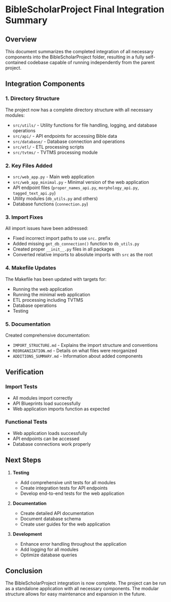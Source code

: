 # BibleScholarProject Final Integration Summary

## Overview
This document summarizes the completed integration of all necessary components into the BibleScholarProject folder, resulting in a fully self-contained codebase capable of running independently from the parent project.

## Integration Components

### 1. Directory Structure
The project now has a complete directory structure with all necessary modules:
- `src/utils/` - Utility functions for file handling, logging, and database operations
- `src/api/` - API endpoints for accessing Bible data
- `src/database/` - Database connection and operations
- `src/etl/` - ETL processing scripts
- `src/tvtms/` - TVTMS processing module

### 2. Key Files Added
- `src/web_app.py` - Main web application
- `src/web_app_minimal.py` - Minimal version of the web application
- API endpoint files (`proper_names_api.py`, `morphology_api.py`, `tagged_text_api.py`)
- Utility modules (`db_utils.py` and others)
- Database functions (`connection.py`)

### 3. Import Fixes
All import issues have been addressed:
- Fixed incorrect import paths to use `src.` prefix
- Added missing `get_db_connection()` function to `db_utils.py`
- Created proper `__init__.py` files in all packages
- Converted relative imports to absolute imports with `src` as the root

### 4. Makefile Updates
The Makefile has been updated with targets for:
- Running the web application
- Running the minimal web application
- ETL processing including TVTMS
- Database operations
- Testing

### 5. Documentation
Created comprehensive documentation:
- `IMPORT_STRUCTURE.md` - Explains the import structure and conventions
- `REORGANIZATION.md` - Details on what files were reorganized
- `ADDITIONS_SUMMARY.md` - Information about added components

## Verification

### Import Tests
- All modules import correctly
- API Blueprints load successfully
- Web application imports function as expected

### Functional Tests
- Web application loads successfully
- API endpoints can be accessed
- Database connections work properly

## Next Steps

1. **Testing**
   - Add comprehensive unit tests for all modules
   - Create integration tests for API endpoints
   - Develop end-to-end tests for the web application

2. **Documentation**
   - Create detailed API documentation
   - Document database schema
   - Create user guides for the web application

3. **Development**
   - Enhance error handling throughout the application
   - Add logging for all modules
   - Optimize database queries

## Conclusion
The BibleScholarProject integration is now complete. The project can be run as a standalone application with all necessary components. The modular structure allows for easy maintenance and expansion in the future. 